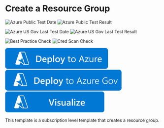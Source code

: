 # Create a Resource Group

![Azure Public Test Date](https://azurequickstartsservice.blob.core.windows.net/badges/subscription-deployments/create-rg/PublicLastTestDate.svg)
![Azure Public Test Result](https://azurequickstartsservice.blob.core.windows.net/badges/subscription-deployments/create-rg/PublicDeployment.svg)

![Azure US Gov Last Test Date](https://azurequickstartsservice.blob.core.windows.net/badges/subscription-deployments/create-rg/FairfaxLastTestDate.svg)
![Azure US Gov Last Test Result](https://azurequickstartsservice.blob.core.windows.net/badges/subscription-deployments/create-rg/FairfaxDeployment.svg)

![Best Practice Check](https://azurequickstartsservice.blob.core.windows.net/badges/subscription-deployments/create-rg/BestPracticeResult.svg)
![Cred Scan Check](https://azurequickstartsservice.blob.core.windows.net/badges/subscription-deployments/create-rg/CredScanResult.svg)

[![Deploy To Azure](https://raw.githubusercontent.com/Azure/azure-quickstart-templates/master/1-CONTRIBUTION-GUIDE/images/deploytoazure.svg?sanitize=true)](https://portal.azure.com/#create/Microsoft.Template/uri/https%3A%2F%2Fraw.githubusercontent.com%2FAzure%2Fazure-quickstart-templates%2Fmaster%2Fsubscription-deployments%2Fcreate-rg%2Fazuredeploy.json)
[![Deploy To Azure US Gov](https://raw.githubusercontent.com/Azure/azure-quickstart-templates/master/1-CONTRIBUTION-GUIDE/images/deploytoazuregov.svg?sanitize=true)](https://portal.azure.us/#create/Microsoft.Template/uri/https%3A%2F%2Fraw.githubusercontent.com%2FAzure%2Fazure-quickstart-templates%2Fmaster%2Fsubscription-deployments%2Fcreate-rg%2Fazuredeploy.json)
[![Visualize](https://raw.githubusercontent.com/Azure/azure-quickstart-templates/master/1-CONTRIBUTION-GUIDE/images/visualizebutton.svg?sanitize=true)](http://armviz.io/#/?load=https%3A%2F%2Fraw.githubusercontent.com%2FAzure%2Fazure-quickstart-templates%2Fmaster%2Fsubscription-deployments%2Fcreate-rg%2Fazuredeploy.json)

This template is a subscription level template that creates a resource group.
